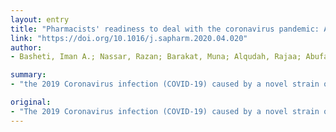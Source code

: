 ```yaml
---
layout: entry
title: "Pharmacists' readiness to deal with the coronavirus pandemic: Assessing awareness and perception of roles"
link: "https://doi.org/10.1016/j.sapharm.2020.04.020"
author:
- Basheti, Iman A.; Nassar, Razan; Barakat, Muna; Alqudah, Rajaa; Abufarha, Rana; Muqatash, Tareq; Saini, Bandana

summary:
- "the 2019 Coronavirus infection (COVID-19) caused by a novel strain of coronavirus was detected in China in December 2019, and declared a public health emergency of international concern on January 30, 2020. Community pharmacists have an important role in supporting the local health emergency preparedness and response arrangements. Participants (n = 726) had a mean age of 26.9 (8.0) years with 71.9% females. Only 54."

original:
- "The 2019 Coronavirus infection (COVID-19) caused by a novel strain of coronavirus was detected in China in December 2019, and declared a public health emergency of international concern on January 30, 2020. Community pharmacists have an important role in supporting the local health emergency preparedness and response arrangements. OBJECTIVES: To investigate pharmacists and pharmacy students' awareness and source of their information regard the management of the coronavirus pandemic, and their perspective of their role during this emergent situation. METHODS: This descriptive cross-sectional online survey study was conducted in Jordan during the COVID-19 outbreak (from 15 to 30 March 2020). A validated online questionnaire addressing participants' current awareness about epidemics/pandemics and COVID-19, source of information and their perspectives of their role. Data were analyzed using statistical package for social science (SPSS). RESULTS: Participants (n = 726) had a mean age of 26.9 (8.0) years with 71.9% females. Pharmacy students made 35.3% of the sample while the rest were pharmacists. Only 54.3% of participants believed that they got enough education about epidemics/pandemics, and 94.6% of them follow on the latest coronavirus updates on treatments, and that is mainly from the media (59.5%) followed by the World Health Organization reports (58.7%) and then the published researches (57%). Awareness score (out of 20) of pharmacists (n = 470) was significantly higher (p < 0.001) than that of students (n = 256). Better Awareness scores were also associated with higher age of participants, graduating from a public versus a private university, and attending more educational workshops. CONCLUSION: The majority of pharmacists and pharmacy students reported that they have a major role in the management of epidemics/pandemics through the community pharmacies but the majority follow on the latest coronavirus updates from the media. This fact rings bills considering the numerous conflicting messages publicized during the pandemic through the media."
---
```


